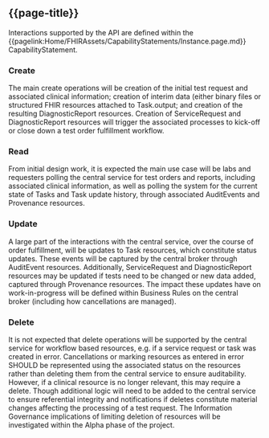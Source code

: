 ## {{page-title}}

Interactions supported by the API are defined within the {{pagelink:Home/FHIRAssets/CapabilityStatements/Instance.page.md}} CapabilityStatement. 

### Create
The main create operations will be creation of the initial test request and associated clinical information; creation of interim data (either binary files or structured FHIR resources attached to Task.output; and creation of the resulting DiagnosticReport resources. Creation of ServiceRequest and DiagnosticReport resources will trigger the associated processes to kick-off or close down a test order fulfillment workflow.

### Read
From initial design work, it is expected the main use case will be labs and requesters polling the central service for test orders and reports, including associated clinical information, as well as polling the system for the current state of Tasks and Task update history, through associated AuditEvents and Provenance resources.

### Update
A large part of the interactions with the central service, over the course of order fulfillment, will be updates to Task resources, which constitute status updates. These events will be captured by the central broker through AuditEvent resources. Additionally, ServiceRequest and DiagnosticReport resources may be updated if tests need to be changed or new data added, captured through Provenance resources. The impact these updates have on work-in-progress will be defined within Business Rules on the central broker (including how cancellations are managed).

### Delete
It is not expected that delete operations will be supported by the central service for workflow based resources, e.g. if a service request or task was created in error. Cancellations or marking resources as entered in error SHOULD be represented using the associated status on the resources rather than deleting them from the central service to ensure auditability. However, if a clinical resource is no longer relevant, this may require a delete. Though additional logic will need to be added to the central service to ensure referential integrity and notifications if deletes constitute material changes affecting the processing of a test request. The Information Governance implications of limiting deletion of resources will be investigated within the Alpha phase of the project.